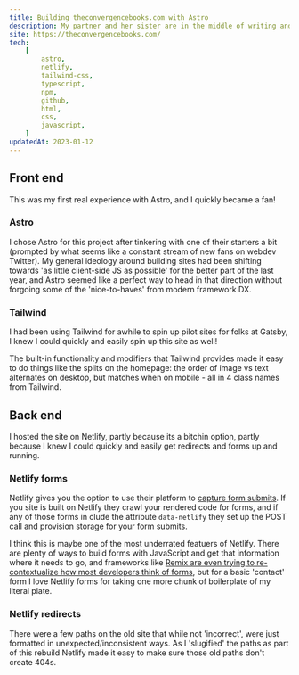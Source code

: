 ```yaml
---
title: Building theconvergencebooks.com with Astro
description: My partner and her sister are in the middle of writing and self-publishing a YA book series, and I got to build their website with Astro and Tailwind.
site: https://theconvergencebooks.com/
tech:
    [
        astro,
        netlify,
        tailwind-css,
        typescript,
        npm,
        github,
        html,
        css,
        javascript,
    ]
updatedAt: 2023-01-12
---
```


## Front end

This was my first real experience with Astro, and I quickly became a fan!

### Astro

I chose Astro for this project after tinkering with one of their starters a bit (prompted by what seems like a constant stream of new fans on webdev Twitter). My general ideology around building sites had been shifting towards 'as little client-side JS as possible' for the better part of the last year, and Astro seemed like a perfect way to head in that direction without forgoing some of the 'nice-to-haves' from modern framework DX.

### Tailwind

I had been using Tailwind for awhile to spin up pilot sites for folks at Gatsby, I knew I could quickly and easily spin up this site as well!

The built-in functionality and modifiers that Tailwind provides made it easy to do things like the splits on the homepage: the order of image vs text alternates on desktop, but matches when on mobile - all in 4 class names from Tailwind.

## Back end

I hosted the site on Netlify, partly because its a bitchin option, partly because I knew I could quickly and easily get redirects and forms up and running.

### Netlify forms

Netlify gives you the option to use their platform to [capture form submits](https://docs.netlify.com/forms/setup/). If you site is built on Netlify they crawl your rendered code for forms, and if any of those forms in clude the attribute `data-netlify` they set up the POST call and provision storage for your form submits.

I think this is maybe one of the most underrated featuers of Netlify. There are plenty of ways to build forms with JavaScript and get that information where it needs to go, and frameworks like [Remix are even trying to re-contextualize how most developers think of forms](https://remix.run/docs/en/v1/components/form), but for a basic 'contact' form I love Netlify forms for taking one more chunk of boilerplate of my literal plate.

### Netlify redirects

There were a few paths on the old site that while not 'incorrect', were just formatted in unexpected/inconsistent ways. As I 'slugified' the paths as part of this rebuild Netlify made it easy to make sure those old paths don't create 404s.
